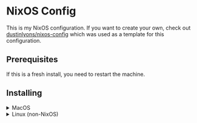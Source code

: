 # NixOS Config

This is my NixOS configuration. If you want to create your own, check out [dustinlyons/nixos-config](https://github.com/dustinlyons/nixos-config) which was used as a template for this configuration.

## Prerequisites

If this is a fresh install, you need to restart the machine.

## Installing

<details>

<summary>MacOS</summary>

### 1. Install dependencies

```sh
xcode-select --install
```

### 2. Install Rosetta 2


```sh
softwareupdate --install-rosetta --agree-to-license
```

### 3. Enable full disk access for Terminal

Settings > Privacy & Security > Full Disk Access > + > Terminal > Add Access

### 4. Install Nix

Thank you for the [installer](https://zero-to-nix.com/concepts/nix-installer), [Determinate Systems](https://determinate.systems/)!

```sh
curl --proto '=https' --tlsv1.2 -sSf -L https://install.determinate.systems/nix | sh -s -- install
```

After installation, open a new terminal session to make the `nix` executable available in your `$PATH`. You'll need this in the steps ahead.

### 5. Copy the NIX SSH keys from USB

The keys `id_ed25519` and `id_ed25519_agenix` need to be saved in the `~/.ssh` directory.

```sh
chmod 400 ~/.ssh/id_ed25519 ~/.ssh/id_ed25519_agenix
```

### 6. Clone the Repository 

This should be done in the `~/` directory.

```sh
git clone git@github.com:tharakadesilva/nixos-config.git
```

### 7. Build and apply the configuration

```sh
nix run .#build-switch
```

### Manual Steps

1. Accept Xcode license

```sh
sudo xcodebuild -license accept
```

2. Enable Corepack

```sh
sudo corepack enable
```

3. Update profile picture in MacOS Settings

4. Set up the second fingerprint

Settings > Touch ID & Password > Add Fingerprint

5. Enable unlock with Apple Watch

Settings > Touch ID & Password > Unlock with Apple Watch

6. Grant full disk access to Warp

Settings > Privacy & Security > Full Disk Access > + > Warp > Add Access

7. Set up Apple Intelligence & Siri

Settings > Privacy & Security > Apple Intelligence & Siri
* Enable Apple Intelligence
* Enable Siri
* ChatGPT > Set Up...
  * Sign In

8. Set up Warp

* Settings > Appearance > Prompt > Shell Prompt (PS1)
* Settings > Appearance > Text > Terminal Font > JetBrainsMono Nerd Font
* Settings > Features > Session > Receive desktop notifications from Warp > On
* Settings > Features > Terminal > Use Audible Bell > On

9. Set up Magnet

Synchronize settings via iCloud

10. Set up Wallet & Apple Pay

Settings > Wallet & Apple Pay

* The cards are already added. You just need to verify the cards.
* Also, select `Hide My Email`

11. Restart the machine

Some settings like the tap to click on MacOS needs to either log out and log in again or restart the machine. Just restart the machine...

</details>

<details>

<summary>Linux (non-NixOS)</summary>

### 1. Install Nix

Thank you for the [installer](https://zero-to-nix.com/concepts/nix-installer), [Determinate Systems](https://determinate.systems/)!

```sh
curl --proto '=https' --tlsv1.2 -sSf -L https://install.determinate.systems/nix | sh -s -- install
```

For managed systems where you can't create users, you can use the following command to install Nix:

```sh
sh <(curl -L https://nixos.org/nix/install) --no-daemon
```

After installation, open a new terminal session to make the `nix` executable available in your `$PATH`. You'll need this in the steps ahead.

### 2. Install Home Manager

For Linux (non-NixOS), this has to be a standalone installation.

```sh
nix-channel --add https://github.com/nix-community/home-manager/archive/master.tar.gz home-manager
nix-channel --update
nix-shell '<home-manager>' -A install
```

### 3. Clone the Repository 

This should be done in the `~/` directory.

```sh
git clone https://github.com/tharakadesilva/nixos-config.git
```

### 4. Build and apply the configuration

```sh
nix run .#build-switch
```

</details>

